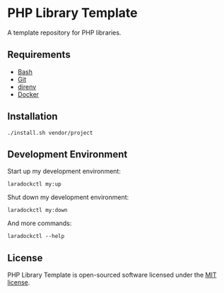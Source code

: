 # PHP Library Template
A template repository for PHP libraries.

## Requirements
* [Bash](https://www.gnu.org/software/bash/)
* [Git](https://git-scm.com/)
* [direnv](https://direnv.net/)
* [Docker](https://www.docker.com/)

## Installation
```console
./install.sh vendor/project
```

## Development Environment
Start up my development environment:
```console
laradockctl my:up
```

Shut down my development environment:
```console
laradockctl my:down
```

And more commands:
```console
laradockctl --help
```

## License
PHP Library Template is open-sourced software licensed under the [MIT license](http://opensource.org/licenses/MIT).
